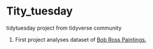 # Tity_tuesday

tidytuesday project from tidyverse community

1) First project analyses dataset of [Bob Ross Paintings.](https://github.com/petrhrobar/Tity_tuesday/blob/master/Bob_Ross.md)

